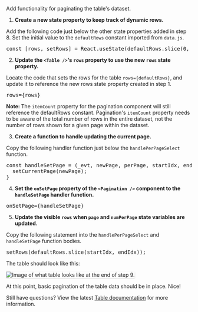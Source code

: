 Add functionality for paginating the table's dataset.

1) <strong>Create a new state property to keep track of dynamic rows.</strong>

Add the following code just below the other state properties added in step 8. Set the initial value to the `defaultRows` constant imported from `data.js`.

<pre class="file">
const [rows, setRows] = React.useState(defaultRows.slice(0, defaultPerPage));
</pre>

2) <strong>Update the `<Table />`'s `rows` property to use the new `rows` state property.</strong>

Locate the code that sets the rows for the table `rows={defaultRows}`, and update it to reference the new rows state property created in step 1.

<pre class="file">
rows={rows}
</pre>

<strong>Note: </strong> The `itemCount` property for the pagination component will still reference the defaultRows constant. Pagination's `itemCount` property needs to be aware of the total number of rows in the entire dataset, not the number of rows shown for a given page within the dataset.

3) <strong>Create a function to handle updating the current page.</strong>

Copy the following handler function just below the `handlePerPageSelect` function.

<pre class="file">
const handleSetPage = (_evt, newPage, perPage, startIdx, endIdx) => {
  setCurrentPage(newPage);
}
</pre>

4) <strong>Set the `onSetPage` property of the `<Pagination />` component to the `handleSetPage` handler function.</strong>

<pre class="file">
onSetPage={handleSetPage}
</pre>

5) <strong>Update the visible `rows` when `page` and `numPerPage` state variables are updated.</strong>

Copy the following statement into the `handlePerPageSelect` and `handleSetPage` function bodies.

<pre class="file">
setRows(defaultRows.slice(startIdx, endIdx));
</pre>

The table should look like this:

<img src="table-intro/assets/step-9-complete.png" alt="Image of what table looks like at the end of step 9." style="box-shadow: rgba(3, 3, 3, 0.2) 0px 1.25px 2.5px 0px;" />

At this point, basic pagination of the table data should be in place. Nice!

Still have questions? View the latest [Table documentation](https://www.patternfly.org/v4/components/table) for more information.

